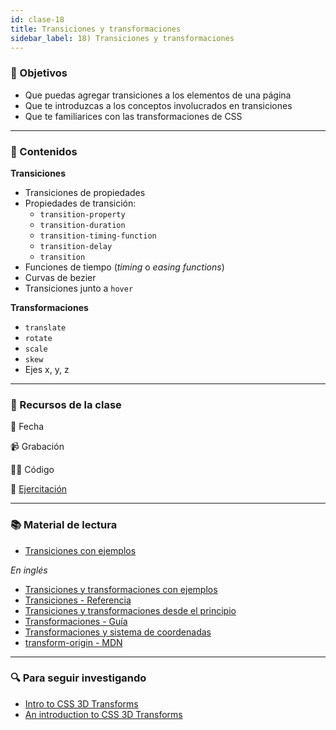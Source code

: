 ```yaml
---
id: clase-18
title: Transiciones y transformaciones
sidebar_label: 18) Transiciones y transformaciones
---
```


### 🏁 Objetivos

- Que puedas agregar transiciones a los elementos de una página
- Que te introduzcas a los conceptos involucrados en transiciones
- Que te familiarices con las transformaciones de CSS

---

### 📝 Contenidos

**Transiciones**

- Transiciones de propiedades
- Propiedades de transición:
  - `transition-property`
  - `transition-duration`
  - `transition-timing-function`
  - `transition-delay`
  - `transition`
- Funciones de tiempo (_timing_ o _easing functions_)
- Curvas de bezier
- Transiciones junto a `hover`

**Transformaciones**

- `translate`
- `rotate`
- `scale`
- `skew`
- Ejes x, y, z

---

### 🚀 Recursos de la clase

📆 Fecha

📹 Grabación

👩‍💻 Código

💪 [Ejercitación](https://github.com/Ada-IT/ejercicios-frontend/blob/master/modulo-2/ejercicios/27-transiciones-transformaciones.md)

---

### 📚 Material de lectura

- [Transiciones con ejemplos](https://ada7matm.github.io/pages/transition.html)

_En inglés_

- [Transiciones y transformaciones con ejemplos](https://thoughtbot.com/blog/transitions-and-transforms)
- [Transiciones - Referencia](https://cssreference.io/transitions/)
- [Transiciones y transformaciones desde el principio](https://webdesign.tutsplus.com/articles/css3-transitions-and-transforms-from-scratch--webdesign-4975)
- [Transformaciones - Guía](https://chenhuijing.com/blog/basics-of-css-transforms/#%F0%9F%96%8A)
- [Transformaciones y sistema de coordenadas](https://tympanus.net/codrops/css_reference/transform/)
- [transform-origin - MDN](https://developer.mozilla.org/en-US/docs/Web/CSS/transform-origin)

---

### 🔍 Para seguir investigando

- [Intro to CSS 3D Transforms](https://3dtransforms.desandro.com/)
- [An introduction to CSS 3D Transforms](https://24ways.org/2010/intro-to-css-3d-transforms/)
